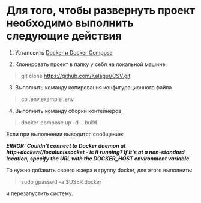 # Для того, чтобы развернуть проект необходимо выполнить следующие действия

1. Установить [Docker и Docker Compose](https://docs.docker.com/compose/install/)

2. Клонировать проект в папку у себя на локальной машине.
> git clone https://github.com/Kalagur/CSV.git

3. Выполнить команду копирования конфигурационного файла
> cp .env.example .env

4. Выполнить команду сборки контейнеров
> docker-compose up -d --build

Если при выполнении выводится сообщение:

***ERROR: Couldn't connect to Docker daemon at http+docker://localunixsocket - is it running?
If it's at a non-standard location, specify the URL with the DOCKER_HOST environment variable.***

То нужно добавить своего юзера в группу docker, для этого выполнить:
> sudo gpasswd -a $USER docker

и перезапустить систему.



